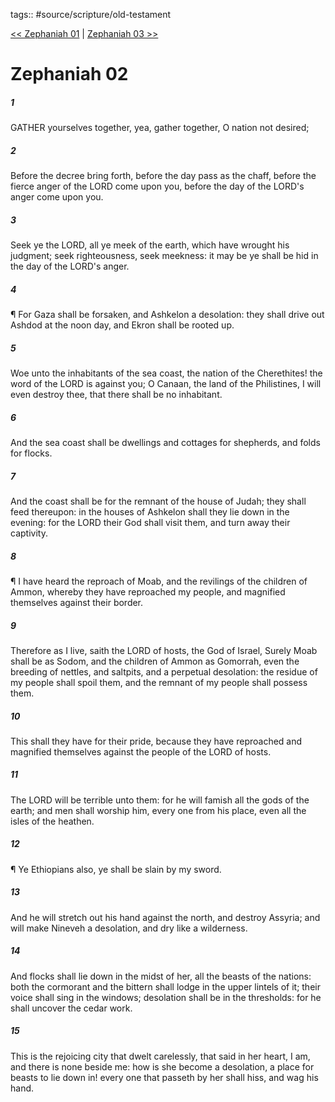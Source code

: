 tags:: #source/scripture/old-testament

[<< Zephaniah 01](source/scripture/old-testament/36_Zephaniah/Zephaniah_01.md) | [Zephaniah 03 >>](source/scripture/old-testament/36_Zephaniah/Zephaniah_03.md)

# Zephaniah 02

##### 1

GATHER yourselves together, yea, gather together, O nation not desired;

##### 2

Before the decree bring forth, before the day pass as the chaff, before the fierce anger of the LORD come upon you, before the day of the LORD's anger come upon you.

##### 3

Seek ye the LORD, all ye meek of the earth, which have wrought his judgment; seek righteousness, seek meekness: it may be ye shall be hid in the day of the LORD's anger.

##### 4

¶ For Gaza shall be forsaken, and Ashkelon a desolation: they shall drive out Ashdod at the noon day, and Ekron shall be rooted up.

##### 5

Woe unto the inhabitants of the sea coast, the nation of the Cherethites! the word of the LORD is against you; O Canaan, the land of the Philistines, I will even destroy thee, that there shall be no inhabitant.

##### 6

And the sea coast shall be dwellings and cottages for shepherds, and folds for flocks.

##### 7

And the coast shall be for the remnant of the house of Judah; they shall feed thereupon: in the houses of Ashkelon shall they lie down in the evening: for the LORD their God shall visit them, and turn away their captivity.

##### 8

¶ I have heard the reproach of Moab, and the revilings of the children of Ammon, whereby they have reproached my people, and magnified themselves against their border.

##### 9

Therefore as I live, saith the LORD of hosts, the God of Israel, Surely Moab shall be as Sodom, and the children of Ammon as Gomorrah, even the breeding of nettles, and saltpits, and a perpetual desolation: the residue of my people shall spoil them, and the remnant of my people shall possess them.

##### 10

This shall they have for their pride, because they have reproached and magnified themselves against the people of the LORD of hosts.

##### 11

The LORD will be terrible unto them: for he will famish all the gods of the earth; and men shall worship him, every one from his place, even all the isles of the heathen.

##### 12

¶ Ye Ethiopians also, ye shall be slain by my sword.

##### 13

And he will stretch out his hand against the north, and destroy Assyria; and will make Nineveh a desolation, and dry like a wilderness.

##### 14

And flocks shall lie down in the midst of her, all the beasts of the nations: both the cormorant and the bittern shall lodge in the upper lintels of it; their voice shall sing in the windows; desolation shall be in the thresholds: for he shall uncover the cedar work.

##### 15

This is the rejoicing city that dwelt carelessly, that said in her heart, I am, and there is none beside me: how is she become a desolation, a place for beasts to lie down in! every one that passeth by her shall hiss, and wag his hand.

